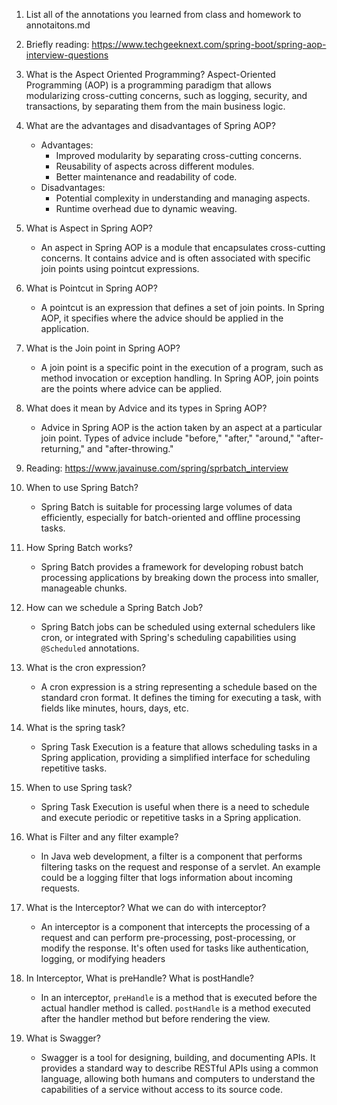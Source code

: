 1. List all of the annotations you learned from class and homework to annotaitons.md

2. Briefly reading: https://www.techgeeknext.com/spring-boot/spring-aop-interview-questions

3. What is the Aspect Oriented Programming?
   Aspect-Oriented Programming (AOP) is a programming paradigm that allows modularizing cross-cutting concerns, 
   such as logging, security, and transactions, by separating them from the main business logic.

4. What are the advantages and disadvantages of Spring AOP?
   - Advantages:
     - Improved modularity by separating cross-cutting concerns.
     - Reusability of aspects across different modules.
     - Better maintenance and readability of code.
    - Disadvantages:
      - Potential complexity in understanding and managing aspects.
      - Runtime overhead due to dynamic weaving.

5. What is Aspect in Spring AOP?
    - An aspect in Spring AOP is a module that encapsulates cross-cutting concerns. It contains advice and is often associated with specific join points using pointcut expressions.

6. What is Pointcut in Spring AOP?
    - A pointcut is an expression that defines a set of join points. In Spring AOP, it specifies where the advice should be applied in the application.

7. What is the Join point in Spring AOP?
    - A join point is a specific point in the execution of a program, such as method invocation or exception handling. In Spring AOP, join points are the points where advice can be applied.

8. What does it mean by Advice and its types in Spring AOP?
    - Advice in Spring AOP is the action taken by an aspect at a particular join point. Types of advice include "before," "after," "around," "after-returning," and "after-throwing."
9. Reading: https://www.javainuse.com/spring/sprbatch_interview
    
10. When to use Spring Batch?
    - Spring Batch is suitable for processing large volumes of data efficiently, especially for batch-oriented and offline processing tasks.
11. How Spring Batch works?
    - Spring Batch provides a framework for developing robust batch processing applications by breaking down the process into smaller, manageable chunks.
12. How can we schedule a Spring Batch Job?
    - Spring Batch jobs can be scheduled using external schedulers like cron, or integrated with Spring's scheduling capabilities using `@Scheduled` annotations.
13. What is the cron expression?
    - A cron expression is a string representing a schedule based on the standard cron format. It defines the timing for executing a task, with fields like minutes, hours, days, etc.
14. What is the spring task?
    - Spring Task Execution is a feature that allows scheduling tasks in a Spring application, providing a simplified interface for scheduling repetitive tasks.
15. When to use Spring task?
    - Spring Task Execution is useful when there is a need to schedule and execute periodic or repetitive tasks in a Spring application.
16. What is Filter and any filter example?
    - In Java web development, a filter is a component that performs filtering tasks on the request and response of a servlet. An example could be a logging filter that logs information about incoming requests.
17. What is the Interceptor? What we can do with interceptor?
    - An interceptor is a component that intercepts the processing of a request and can perform pre-processing, post-processing, or modify the response. It's often used for tasks like authentication, logging, or modifying headers
18. In Interceptor, What is preHandle? What is postHandle?
    - In an interceptor, `preHandle` is a method that is executed before the actual handler method is called. `postHandle` is a method executed after the handler method but before rendering the view.
19. What is Swagger?
    - Swagger is a tool for designing, building, and documenting APIs. It provides a standard way to describe RESTful APIs using a common language, allowing both humans and computers to understand the capabilities of a service without access to its source code.
